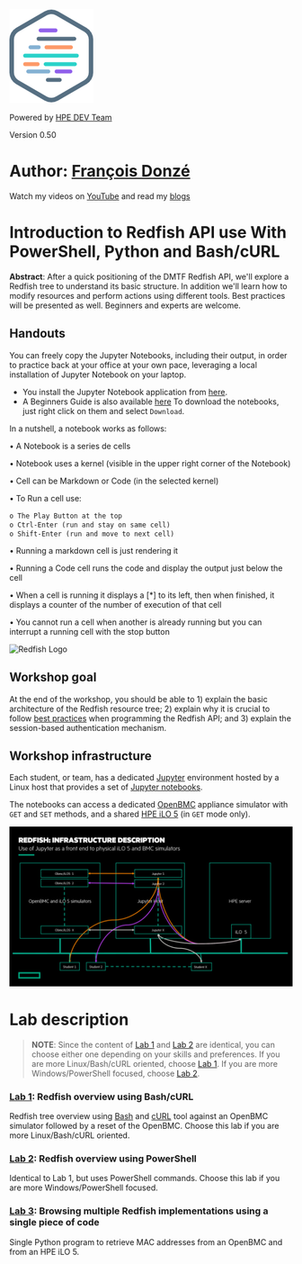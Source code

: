 ![HPE DEV Logo](Pictures/hpe-dev-logo.png)

Powered by [HPE DEV Team](https://hpedev.io)

Version 0.50

# Author: [François Donzé](francois.donze@hpe.com)

Watch my videos on [YouTube](https://www.youtube.com/channel/UCIZhrIYcNh3wHLiY4ola5ew) and read my [blogs](https://developer.hpe.com/blog)


# Introduction to Redfish API use With PowerShell, Python and Bash/cURL

**Abstract**: After a quick positioning of the DMTF Redfish API, we'll explore a Redfish tree to understand its basic structure. In addition we'll learn how to modify resources and perform actions using different tools. Best practices will be presented as well. Beginners and experts are welcome.

## Handouts
You can freely copy the Jupyter Notebooks, including their output, in order to practice back at your office at your own pace, leveraging a local installation of Jupyter Notebook on your laptop.
- You install the Jupyter Notebook application from [here](https://jupyter.org/install). 
- A Beginners Guide is also available [here](https://jupyter-notebook-beginner-guide.readthedocs.io/en/latest/what_is_jupyter.html)
To download the notebooks, just right click on them and select `Download`.

In a nutshell, a notebook works as follows:

• A Notebook is a series de cells

• Notebook uses a kernel (visible in the upper right corner of the Notebook)

• Cell can be Markdown or Code (in the selected kernel)

• To Run a cell use:

    o The Play Button at the top
    o Ctrl-Enter (run and stay on same cell)
    o Shift-Enter (run and move to next cell)
    
• Running a markdown cell is just rendering it

• Running a Code cell runs the code and display the output just below the cell

• When a cell is running it displays a [*] to its left, then when finished, it displays a counter of the number of execution of that cell

• You cannot run a cell when another is already running but you can interrupt a running cell with the stop button


<img src="https://redfish.dmtf.org/sites/default/files/DMTF_Redfish_logo_R.jpg" alt="Redfish Logo" style="width: 125px;"/> 

## Workshop goal

At the end of the workshop, you should be able to 1) explain the basic architecture of the Redfish resource tree; 2) explain why it is crucial to follow [best practices](https://developer.hpe.com/blog/getting-started-with-ilo-restful-api-redfish-api-conformance) when programming the Redfish API; and 3) explain the session-based authentication mechanism.

## Workshop infrastructure

Each student, or team, has a dedicated [Jupyter](https://jupyter.org/) environment hosted by a Linux host that provides a set of [Jupyter notebooks](https://jupyter-notebook-beginner-guide.readthedocs.io/en/latest/what_is_jupyter.html).

The notebooks can access a dedicated [OpenBMC](https://www.openbmc.org/) appliance simulator with `GET` and `SET` methods, and a shared [HPE iLO 5](http://hpe.com/info/ilo) (in `GET` mode only).

![ProgrammingRedfsihInfrastructureDescription](Pictures/ProgrammingRedfishInfraDescription.png) 

# Lab description

> **NOTE**: Since the content of [Lab 1](1-Discover-RedfishBash.ipynb) and [Lab 2](2-Discover-RedfishPowerShell.ipynb) are identical, you can choose either one depending on your skills and preferences. If you are more Linux/Bash/cURL oriented, choose  [Lab 1](1-Discover-RedfishBash.ipynb). If you are more Windows/PowerShell focused, choose [Lab 2](2-Discover-RedfishPowerShell.ipynb). 


### [Lab 1](1-RedfishBash.ipynb): Redfish overview using Bash/cURL

Redfish tree overview using [Bash](https://www.gnu.org/software/bash/) and [cURL](https://curl.haxx.se/) tool against an OpenBMC simulator followed by a reset of the OpenBMC. Choose this lab if you are more Linux/Bash/cURL oriented.

### [Lab 2](2-RedfishPowerShell.ipynb): Redfish overview using PowerShell
Identical to Lab 1, but uses PowerShell commands. Choose this lab if you are more Windows/PowerShell focused.

### [Lab 3](3-RedfishPython.ipynb): Browsing multiple Redfish implementations using a single piece of code
Single Python program to retrieve MAC addresses from an OpenBMC and from an HPE iLO 5. 


